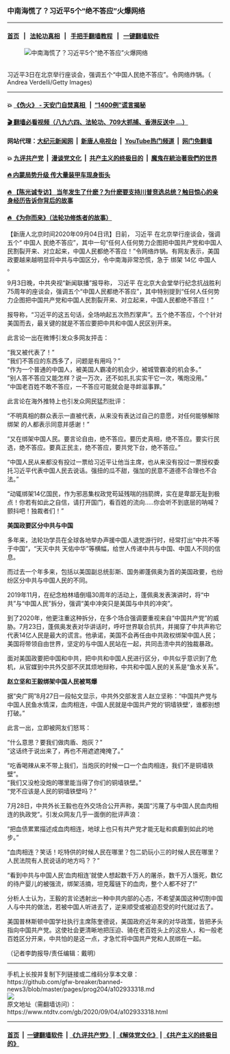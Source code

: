 ### 中南海慌了？习近平5个“绝不答应”火爆网络
------------------------

#### [首页](https://github.com/gfw-breaker/banned-news3/blob/master/README.md) &nbsp;&nbsp;|&nbsp;&nbsp; [法轮功真相](https://github.com/begood0513/basic/blob/master/README.md)  &nbsp;&nbsp;|&nbsp;&nbsp; [手把手翻墙教程](https://github.com/gfw-breaker/guides/wiki)  &nbsp;&nbsp;|&nbsp;&nbsp; [一键翻墙软件](https://github.com/gfw-breaker/nogfw/blob/master/README.md)  



<div><div class="featured_image">
 <figure>
  <img alt="中南海慌了？习近平5个“绝不答应”火爆网络" src="https://i.ntdtv.com/assets/uploads/2020/09/GettyImages-1074347558-800x450.jpg"/>
 </figure><br/>
 <span class="caption">
  习近平3日在北京举行座谈会，强调五个“中国人民绝不答应”。令网络炸锅。（  Andrea Verdelli/Getty Images)
 </span>
</div>
</div><hr/>

#### 💥 [《伪火》 - 天安门自焚真相 ](http://141.164.51.119:10000/videos/blog/weihuo.html)&nbsp; |&nbsp; [“1400例”谎言揭秘  ](http://141.164.51.119:10000/videos/blog/jiexi1400.html)

#### [ 🎬  翻墙必看视频（八九六四、法轮功、709大抓捕、香港反送中 ...）](https://github.com/gfw-breaker/links/blob/master/banned.md)

#### 网站代理：[大纪元新闻网](http://167.172.10.89:10080/gb/) &nbsp;|&nbsp; [新唐人电视台](http://167.172.10.89:8808/gb/)  &nbsp;|&nbsp; [YouTube热门频道](http://158.247.203.241/youtube.html) &nbsp;|&nbsp; [网门免翻墙](http://158.247.203.241:11000/show.aspx?name=ogHome)

#### 💥 [九评共产党](http://141.164.51.119:10000/videos/res/jiuping/)&nbsp; |&nbsp; [漫谈党文化](http://141.164.51.119:10000/videos/res/mtdwh/)&nbsp; |&nbsp; [共产主义的终极目的](http://141.164.51.119:10000/videos/res/zjmd/)&nbsp; |&nbsp; [魔鬼在統治著我們的世界](http://141.164.51.119:10000/videos/res/TheSpecter/)  

#### [ 🔥  内蒙局势升级 传大量装甲车现身街头](http://141.164.51.119:10000/videos/news/0903.html)

#### [ 🔥  【陈光诚专访】 当年发生了什麽？为什麽要支持川普竞选总统？触目惊心的亲身经历告诉你背后的故事](http://141.164.51.119:10000/videos/news/cgc02.html)

#### [ 🔥  《为你而来》（法轮功修炼者的故事）](http://141.164.51.119:10000/videos/news/ComingForYou.html)

<div><div class="post_content" itemprop="articleBody">
 <p>
  【新唐人北京时间2020年09月04日讯】日前，
  <ok href="https://www.ntdtv.com/gb/习近平.htm">
   习近平
  </ok>
  在北京举行座谈会，强调五个“
  <ok href="https://www.ntdtv.com/gb/中国人.htm">
   中国人
  </ok>
  民绝不答应”，其中一句“任何人任何势力企图把中国共产党和中国人民割裂开来、对立起来，中国人民都绝不答应！”令网络炸锅。有网友表示，美国政要越来越明显将中共与中国区分，令中南海非常恐慌，急于
  <ok href="https://www.ntdtv.com/gb/绑架.htm">
   绑架
  </ok>
  14亿
  <ok href="https://www.ntdtv.com/gb/中国人.htm">
   中国人
  </ok>
  。
 </p>
 <p>
  9月3日晚，中共央视“新闻联播”报导称，
  <ok href="https://www.ntdtv.com/gb/习近平.htm">
   习近平
  </ok>
  在北京大会堂举行纪念抗战胜利75周年的座谈会，强调五个“中国人民都绝不答应”，其中特别提到“任何人任何势力企图把中国共产党和中国人民割裂开来、对立起来，中国人民都绝不答应！”
 </p>
 <p>
  报导称，“习近平的这五句话，全场响起五次热烈掌声”。五个绝不答应，个个针对美国而去，最关键的就是不答应要把中共和中国人民区别开来。
 </p>
 <p>
  此言论一出在微博引发众多网友抨击：
 </p>
 <p>
  “我又被代表了！”
  <br/>
  “我们不答应的东西多了，问题是有用吗？”
  <br/>
  “作为一个普通的中国人，被美国人霸凌的机会少，被城管霸凌的机会多。”
  <br/>
  “别人答不答应又能怎样？说一万次，还不如扎扎实实干它一次，嘴炮没用。”
  <br/>
  “中国老百姓不敢不答应，一不答应可能就会是寻衅滋事罪。”
 </p>
 <p>
  此言论在海外推特上也引发众网民猛烈批评：
 </p>
 <p>
  “不明真相的群众表示一直被代表，从来没有表达过自己的意愿，对任何能够解除
  <ok href="https://www.ntdtv.com/gb/绑架.htm">
   绑架
  </ok>
  的人都表示同意并感谢！”
 </p>
 <p>
  “又在绑架中国人民。要言论自由，绝不答应。要历史真相，绝不答应。要实行民选，绝不答应。要真正民主，绝不答应，要共党下台，绝不答应。”
 </p>
 <p>
  “中国人民从来都没有投过一票给习近平让他当主席，也从来没有投过一票授权委托习近平代表中国人民去说话。强扭的瓜不甜，强加的民意不道德不合理也不合法。”
 </p>
 <p>
  “动辄绑架14亿国民，作为邪恶集权政党苟延残喘的挡箭牌，实在是卑鄙无耻到极点！你若有如此之自信，请打开国门，看百姓的流向…..你会听不到底层的呐喊？颤抖吧！独裁者们！”
 </p>
 <p>
  <strong>
   美国政要区分中共与中国
  </strong>
 </p>
 <p>
  多年来，法轮功学员在全球各地举办声援中国人退党游行时，经常打出“中共不等于中国”，“天灭中共 天佑中华”等横幅，给世人传递中共与中国、中国人不同的信息。
 </p>
 <p>
  而过去一个年多来，包括以美国副总统彭斯、国务卿蓬佩奥为首的美国政要，也纷纷区分中共与中国人民的不同。
 </p>
 <p>
  2019年11月，在纪念柏林墙倒塌30周年的活动上，蓬佩奥发表演讲时，将“中共”与“中国人民”拆分，强调“美中冲突只是美国与中共的冲突”。
 </p>
 <p>
  到了2020年，他更注重这种拆分，在多个场合强调要重视来自“中国共产党”的威胁。7月23日，蓬佩奥发表对华讲话时，呼吁世界联合抗共，并揭穿了中共声称它代表14亿人民是最大的谎言。他承诺，美国不会再任由中共政权绑架中国人民；美国将带领自由世界，坚定的与中国人民站在一起，共同击溃中共的独裁暴政。
 </p>
 <p>
  面对美国政要把中国和中共，把中共和中国人民进行区分，中共似乎意识到了危机，从官媒到中共外交部不厌其烦地辩称，中共和中国人民的关系是“鱼水关系”。
 </p>
 <p>
  <strong>
   赵立坚和王毅绑架中国人民被骂爆
  </strong>
 </p>
 <p>
  据“央广网”8月27日一段帖文显示，中共外交部发言人赵立坚称：“中国共产党与中国人民鱼水情深，血肉相连，中国人民就是中国共产党的‘铜墙铁壁’，谁都别想打破。”
 </p>
 <p>
  此言一出，立即被网友们怒骂：
 </p>
 <p>
  “什么意思？要我们做肉盾、炮灰？”
  <br/>
  “这话终于说出来了，再也不用遮遮掩掩了。”
 </p>
 <p>
  “吃香喝辣从来不带上我们，当炮灰的时候一口一个血肉相连，我们不是铜墙铁壁”。
  <br/>
  “我们又没枪没炮的哪里能当得了你们的铜墙铁壁。”
  <br/>
  “党不应该是人民的铜墙铁壁吗？”
 </p>
 <p>
  7月28日，中共外长王毅也在外交场合公开声称，美国“污蔑了与中国人民血肉相连的执政党”。引发众网友几乎一面倒的批评声浪：
 </p>
 <p>
  “把血债累累描述成血肉相连，地球上也只有共产党才能无耻和疯癫到如此的地步。”
 </p>
 <p>
  “血肉相连？笑话！吃特供的时候人民在哪里？包二奶玩小三的时候人民在哪里？人民法院有人民说话的地方吗？？”
 </p>
 <p>
  “看到中共与中国人民‘血肉相连’就使人想起数千万人的屠杀，数千万人饿死，数亿的待产婴儿的被强流，绑架活摘，坦克履链下的血肉，整个人都不好了!”
 </p>
 <p>
  分析人士认为，王毅的言论透射出一种中共内部的心态，不希望美国这种切割中国人与中共的做法，若被中国人听进去了，逆来顺受或被迫忍受的时代就过去了。
 </p>
 <p>
  美国普林斯顿中国学社执行主席陈奎德说，美国政府近年来的对华政策，皆把矛头指向中国共产党。这使社会更清晰地把压迫、骑在老百姓头上的这些人，和一般老百姓区分开来，中共怕的是这一点，才急忙将中国共产党和人民绑在一起。
 </p>
 <p>
  （记者李韵报导/责任编辑：戴明）
 </p>
 <div class="single_ad">
 </div>
</div>
</div>
<hr/>
手机上长按并复制下列链接或二维码分享本文章：<br/>
https://github.com/gfw-breaker/banned-news3/blob/master/pages/prog204/a102933318.md <br/>
<a href='https://github.com/gfw-breaker/banned-news3/blob/master/pages/prog204/a102933318.md'><img src='https://github.com/gfw-breaker/banned-news3/blob/master/pages/prog204/a102933318.md.png'/></a> <br/>
原文地址（需翻墙访问）：https://www.ntdtv.com/gb/2020/09/04/a102933318.html


------------------------
#### [首页](https://github.com/gfw-breaker/banned-news3/blob/master/README.md) &nbsp;|&nbsp; [一键翻墙软件](https://github.com/gfw-breaker/nogfw/blob/master/README.md) &nbsp;| [《九评共产党》](https://github.com/gfw-breaker/9ping.md/blob/master/README.md#九评之一评共产党是什么) | [《解体党文化》](https://github.com/gfw-breaker/jtdwh.md/blob/master/README.md) | [《共产主义的终极目的》](https://github.com/gfw-breaker/gczydzjmd.md/blob/master/README.md)


<img src='http://gfw-breaker.win/banned-news3/pages/prog204/a102933318.md' width='0px' height='0px'/>